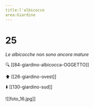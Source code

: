 ```yaml
---
title:l'albicocco
area:Giardino
---
```

# 25
_Le albicocche non sono ancora mature_

🔍 [[84-giardino-albicocca-OGGETTO]]

⬆️ [[26-giardino-ovest]]

⬇️ [[130-giardino-sud]]

![[foto_16.jpg]]